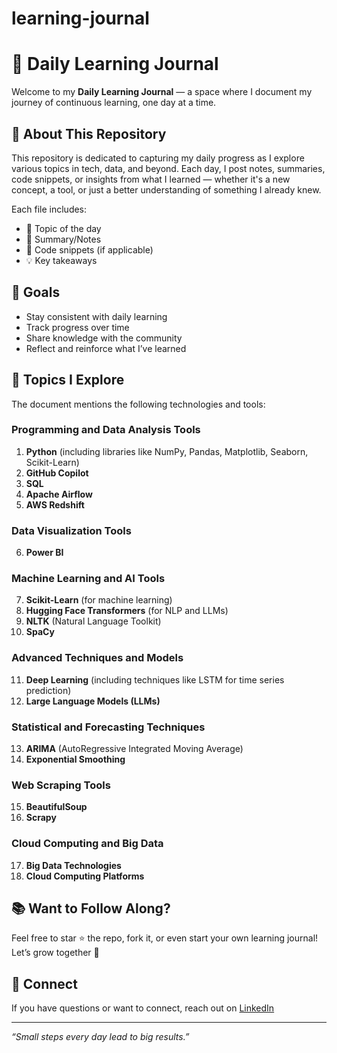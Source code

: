 # learning-journal

# 🧠 Daily Learning Journal

Welcome to my **Daily Learning Journal** — a space where I document my journey of continuous learning, one day at a time.

## 📅 About This Repository

This repository is dedicated to capturing my daily progress as I explore various topics in tech, data, and beyond. 
Each day, I post notes, summaries, code snippets, or insights from what I learned — whether it's a new concept, a tool, or just a better understanding of something I already knew.



Each file includes:
- 📌 Topic of the day
- 🧾 Summary/Notes
- 🧪 Code snippets (if applicable)
- 💡 Key takeaways

## 🎯 Goals

- Stay consistent with daily learning
- Track progress over time
- Share knowledge with the community
- Reflect and reinforce what I’ve learned

## 🔧 Topics I Explore

The document mentions the following technologies and tools:

### Programming and Data Analysis Tools
1. **Python** (including libraries like NumPy, Pandas, Matplotlib, Seaborn, Scikit-Learn)
2. **GitHub Copilot**
3. **SQL**
4. **Apache Airflow**
5. **AWS Redshift**

### Data Visualization Tools
6. **Power BI**

### Machine Learning and AI Tools
7. **Scikit-Learn** (for machine learning)
8. **Hugging Face Transformers** (for NLP and LLMs)
9. **NLTK** (Natural Language Toolkit)
10. **SpaCy**

### Advanced Techniques and Models
11. **Deep Learning** (including techniques like LSTM for time series prediction)
12. **Large Language Models (LLMs)**

### Statistical and Forecasting Techniques
13. **ARIMA** (AutoRegressive Integrated Moving Average)
14. **Exponential Smoothing**

### Web Scraping Tools
15. **BeautifulSoup**
16. **Scrapy**

### Cloud Computing and Big Data
17. **Big Data Technologies**
18. **Cloud Computing Platforms**



## 📚 Want to Follow Along?

Feel free to star ⭐ the repo, fork it, or even start your own learning journal! Let’s grow together 🚀

## 🙌 Connect

If you have questions or want to connect, reach out on [LinkedIn](https://www.linkedin.com/in/nithish-nuthalapati/)

---

*“Small steps every day lead to big results.”*


